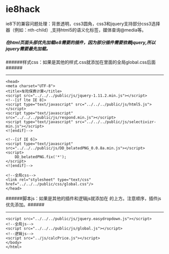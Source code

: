 # ie8hack
ie8下的兼容问题处理：背景透明，css3圆角，css3和jquery支持部分css3选择器（例如：nth-child）,支持html5的语义化标签，媒体查询@media等。

##### 在html页面头部<head>优先加载ie8需要的插件，因为部分插件需要依赖jquery,所以jquery需要最先加载。
######样式css：如果是其他的样式.css就添加在<head>里面的全局global.css后面######
* * * *
    <head>
    <meta charset="UTF-8">
    <title>车险保费计算</title>
    <script src="../../../public/js/jquery-1.11.2.min.js"></script>
    <!--[if lte IE 8]>
    <script type="text/javascript" src="../../../public/js/html5.js"></script>
    <script type="text/javascript" src="../../../public/js/respond.min.js"></script>
    <script type="text/javascript" src="../../../public/js/selectivizr-min.js"></script>
    <![endif]-->

    <!--[if IE 6]>
    <script type="text/javascript" src="../../../public/js/DD_belatedPNG_0.0.8a.min.js"></script>
    <script>
        DD_belatedPNG.fix('*');
    </script>
    <![endif]-->

    <!--全局css-->
    <link rel="stylesheet" type="text/css" href="../../../public/css/global.css"/>
    </head>

######脚本js：如果是其他的插件和逻辑js就添加在 </body>的上方。注意顺序，插件js优先添加。######
* * * *

    <script src="../../../public/js/jquery.easydropdown.js"></script>
    <!--全局js-->
    <script src="../../../public/js/global.js"></script>
    <!--逻辑js-->
    <script src="../js/calcPrice.js"></script>
    </body>
    </html>

